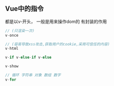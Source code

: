 ## Vue中的指令

都是以v-开头， 一般是用来操作dom的 有封装的作用

```javascript
// (只渲染一次)
v-once 

// (容易导致xss攻击,获取用户的cookie,采用可信任的内容)
v-html

v-if v-else-if v-else

v-show

// 循环 字符串 对象 数组 数字
v-for 
```
